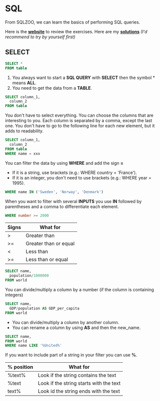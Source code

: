 # SQL

From SQLZOO, we can learn the basics of performing SQL queries.

Here is the **[website](https://sqlzoo.net/wiki/SQL_Tutorial)** to review the exercises.
Here are my **[solutions](https://github.com/bautret/Tutorials/tree/main/SQL/SQLZOO)** *(I'd recommend to try by yourself first)*

## SELECT

```sql
SELECT *
FROM table
```

1. You always want to start a **SQL QUERY** with **SELECT** then the symbol * means **ALL**.
2. You need to get the data from a **TABLE**.

```sql
SELECT column_1,
  column_2
FROM table
```

You don't have to select everything. You can choose the columns that are interesting to you. Each column is separated by a comma, except the last one. You don't have to go to the following line for each new element, but it adds to readability.

```sql
SELECT column_1, 
  column_2
FROM table
WHERE name = xxx
```

You can filter the data by using **WHERE** and add the sign **=**
- If it is a string, use brackets (e.g.: WHERE country = 'France').
- If it is an integer, you don't need to use brackets (e.g.: WHERE year = 1995).

```sql
WHERE name IN ('Sweden', 'Norway', 'Denmark')
```

When you want to filter with several **INPUTS** you use **IN** followed by parentheses and a comma to differentiate each element.

```sql
WHERE number >= 2000
```
|Signs          | What for              |
| ------------- | --------------------- |
| >             | Greater than          |
| >=            | Greater than or equal |
| <             | Less than             |
| >=            | Less than or equal    |

```sql
SELECT name,
  population/1000000
FROM world
```
You can divide/multiply a column by a number (if the column is containing integers)

```sql
SELECT name,
  GDP/population AS GDP_per_capita
FROM world
```
- You can divide/multiply a column by another column.
- You can rename a column by using **AS** and then the new_name.

```sql
SELECT name,
FROM world
WHERE name LIKE '%United%'
```
If you want to include part of a string in your filter you can use **%**.

|% position     | What for                                |
| ------------- | --------------------------------------- |
| %text%        | Look if the string contains the text    |
| %text         | Look if the string starts with the text |
| text%         | Look id the string ends with the text   |


